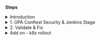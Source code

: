 

**Steps**
<details>
<summary>Introduction</summary>
<br>
 - OPA Conftest (k8s deployment)
 
![image](https://user-images.githubusercontent.com/75510135/154843046-f5a62498-c22d-440f-8a2c-1ee03c562439.png)

  
</details>


<details>
<summary>1. OPA Conftest Security & Jenkins Stage</summary>
<br>
  
- Create OPA Conftest Security, create a new file in project root directory  opa-k8s-security.rego
  
```
  package main

deny[msg] {
  input.kind = "Service"
  not input.spec.type = "NodePort"
  msg = "Service type should be NodePort"
}

deny[msg] {
  input.kind = "Deployment"
  not input.spec.template.spec.containers[0].securityContext.runAsNonRoot = true
  msg = "Containers must not run as root - use runAsNonRoot wihin container security context"
}
```
  
  
  
- @Jenkinsfile , add a stage 

```
     stage('Vulnerability Scan - Kubernetes') {
      steps {
        sh 'docker run --rm -v $(pwd):/project openpolicyagent/conftest test --policy opa-k8s-security.rego k8s_deployment_service.yaml'
      }
    }
```
  
  
</details>



<details>
<summary>2. Validate & Fix</summary>
<br>
  
![image](https://user-images.githubusercontent.com/75510135/154844107-55bf58dd-c57b-44af-baf5-e38d40d3a303.png)

  -  Error => Containers must not run as root - use runAsNonRoot wihin container security context

  <img width="637" alt="image" src="https://user-images.githubusercontent.com/75510135/154844240-7d40d32b-1ede-421e-9c8c-c4f5b59753ec.png">

 - rerun the build job
  
  ![image](https://user-images.githubusercontent.com/75510135/154844394-43906643-28cc-4960-b250-e82bef47dcea.png)

</details>

<details>
<summary>Add on - k8s rollout</summary>
<br>

  - In case during the scan deployment fails then you might need to undo the deployment, below are the cmds to be executed
  
  ```
  kubectl get all # look for any pod that has encountered issue
  kubectl describe po pod-name # pod/devsecops-5fcd55ff5d-86mb7
  kubectl get deploy
  kubectl rollout deploy -h
  kubectl rollout history deploy devsecops
  kubectl rollout status deploy devsecops
  kubectl rollout undo deploy devsecops # it will rollback to immediate previous one
  
  ```
  
</details>
